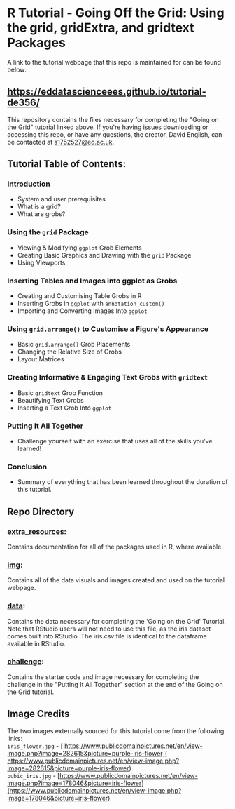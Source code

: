 # R Tutorial - Going Off the Grid: Using the grid, gridExtra, and gridtext Packages
A link to the tutorial webpage that this repo is maintained for can be found below: 
## https://eddatascienceees.github.io/tutorial-de356/

This repository contains the files necessary for completing the "Going on the Grid" tutorial linked above. If you're having issues downloading or accessing this repo, or have any questions, the creator, David English, can be contacted at s1752527@ed.ac.uk. 

## Tutorial Table of Contents: 
### Introduction
- System and user prerequisites
- What is a grid?
- What are grobs?
### Using the `grid` Package
- Viewing & Modifying `ggplot` Grob Elements
- Creating Basic Graphics and Drawing with the `grid` Package
- Using Viewports
### Inserting Tables and Images into ggplot as Grobs
- Creating and Customising Table Grobs in R
- Inserting Grobs in `ggplot` with `annotation_custom()`
- Importing and Converting Images Into `ggplot`
### Using `grid.arrange()` to Customise a Figure's Appearance
- Basic `grid.arrange()` Grob Placements
- Changing the Relative Size of Grobs
- Layout Matrices
### Creating Informative & Engaging Text Grobs with `gridtext`
- Basic `gridtext` Grob Function
- Beautifying Text Grobs
- Inserting a Text Grob Into `ggplot`
### Putting It All Together
- Challenge yourself with an exercise that uses all of the skills you've learned!
### Conclusion
- Summary of everything that has been learned throughout the duration of this tutorial.

## Repo Directory
### [extra_resources](https://github.com/de356/grid_tutorial/tree/main/extra_resources):  
Contains documentation for all of the packages used in R, where available.  
### [img](https://github.com/de356/grid_tutorial/tree/main/img):  
Contains all of the data visuals and images created and used on the tutorial webpage.  
### [data](https://github.com/de356/grid_tutorial/tree/main/data):  
Contains the data necessary for completing the 'Going on the Grid' Tutorial. Note that RStudio users will not need to use this file, as the iris dataset comes built into RStudio. The iris.csv file is identical to the dataframe available in RStudio.  
### [challenge](https://github.com/de356/grid_tutorial/tree/main/challenge):  
Contains the starter code and image necessary for completing the challenge in the "Putting It All Together" section at the end of the Going on the Grid tutorial.

## Image Credits
The two images externally sourced for this tutorial come from the following links:  
`iris_flower.jpg` - [ https://www.publicdomainpictures.net/en/view-image.php?image=282615&picture=purple-iris-flower]( https://www.publicdomainpictures.net/en/view-image.php?image=282615&picture=purple-iris-flower)  
`pubic_iris.jpg` - [https://www.publicdomainpictures.net/en/view-image.php?image=178046&picture=iris-flower](https://www.publicdomainpictures.net/en/view-image.php?image=178046&picture=iris-flower)  
